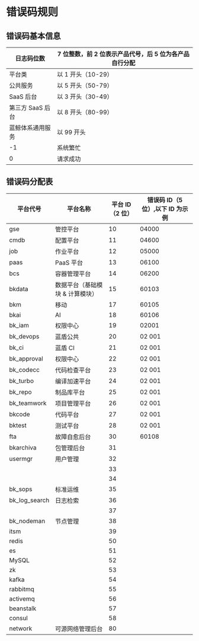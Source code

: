 # 错误码规则

## 错误码基本信息

|日志码位数  |7 位整数，前 2 位表示产品代号，后 5 位为各产品自行分配  |
|--|--|
|平台类 |以 1 开头（10-29）  |
|公共服务 | 以 5 开头（50-79）  |
|SaaS 后台 | 以 3 开头（30-49）  |
|第三方 SaaS 后台| 以 8 开头（80-99） |
|蓝鲸体系通用服务|以 99 开头|
|-1 | 系统繁忙  |
|0  |请求成功 |

## 错误码分配表

|平台代号|平台名称|平台 ID（2 位）|错误码 ID（5 位）,以下 ID 为示例|
|--|--|--|--|
|gse|管控平台|10|04000|
|cmdb|配置平台|11|04600|
|job|作业平台|12|05000|
|paas|PaaS 平台|13|06100|
|bcs|容器管理平台|14|06200|
|bkdata|数据平台（基础模块 & 计算模块）|15|60103|
|bkm|移动|17|60105|
|bkai|AI|18|60106|
|bk_iam|权限中心|19|02001|
bk_devops	|蓝盾公共|	20|	02 001		
bk_ci	|蓝盾 CI|	21|	02 001		
bk_approval	|权限中心	|22|	02 001		
bk_codecc	|代码检查平台	|23|	02 001		
bk_turbo	|编译加速平台|	24|	02 001		
bk_repo|	制品库平台	|25	|02 001		
bk_teamwork|	项目管理平台	|26|	02 001		
bkcode	|代码平台	|27|	02 001		
bktest|	测试平台|	28|	02 001		
|fta|故障自愈后台|30|60108|
|bkarchiva|包管理后台|31||
usermgr|	用户管理	|32		|
| |   |33|			
| |   |34|
bk_sops|	标准运维	|35|			
bk_log_search|	日志检索	|36|
|||37||
|bk_nodeman|节点管理|38||
|itsm||39||
|redis||50||
|es||51||
|MySQL||52||
|zk||53||
|kafka||54||
|rabbitmq||55||
|activemq||56||
|beanstalk||57||
|consul||58||
|network|可源网络管理后台|80|||
